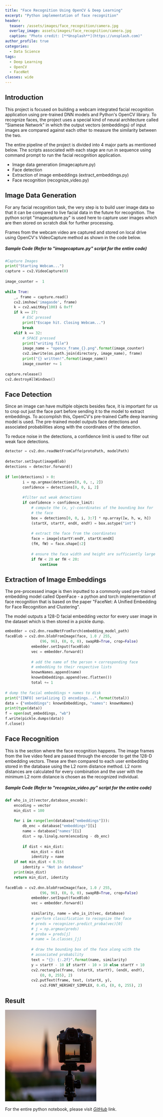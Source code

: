```yaml
---
title: "Face Recognition Using OpenCV & Deep Learning"
excerpt: "Python implementation of face recognition"
header:
  teaser: /assets/images/face_recognition/camera.jpg
  overlay_image: assets/images/face_recognition/camera.jpg
  caption: "Photo credit: [**Unsplash**](https://unsplash.com)"
author_profile: true
categories:
  - Data Science
tags:
  - Deep Learning
  - OpenCV
  - FaceNet
classes: wide
---
```

## Introduction

This project is focused on building a webcam integrated facial recognition application using pre-trained DNN models and Python's OpenCV library. To recognize faces, the project uses a special kind of neural architecture called "Siamese Network" in which the output vectors (embeddings) of input images are compared against each other to measure the similarity between the two.


The entire pipeline of the project is divided into 4 major parts as mentioned below. The scripts associated with each stage are run in sequence using command prompt to run the facial recognition application.

* Image data generation (imagecapture.py)
* Face detection
* Extraction of image embeddings (extract_embeddings.py)
* Face recognition (recognize_video.py)


## Image Data Generation

For any facial recognition task, the very step is to build user image data so that it can be compared to live facial data in the future for recognition. The python script "imagecapture.py" is used here to capture user images which are then stored on scratch disk for further processing.

Frames from the webcam video are captured and stored on local drive using OpenCV's VideoCapture method as shown in the code below.

##### Sample Code (Refer to "imagecapture.py" script for the entire code)

``` python
#Capture Images
print("Starting Webcam...")
capture = cv2.VideoCapture(0)

image_counter =  1

while True:
    _, frame = capture.read()
    cv2.imshow('imagasde', frame)
    k = cv2.waitKey(100) & 0xff
    if k == 27:
        # ESC pressed
        print("Escape hit. Closing Webcam...")
        break
    elif k == 32:
        # SPACE pressed
        print("writing file")
        image_name = "opencv_frame_{}.png".format(image_counter)
        cv2.imwrite(os.path.join(directory, image_name), frame)
        print("{} written!".format(image_name))
        image_counter += 1

capture.release()
cv2.destroyAllWindows()
```

## Face Detection

Since an image can have multiple objects besides face, it is important for us to crop out just the face part before sending it to the model to extract embeddings. To accomplish this, OpenCV's pre-trained Caffe deep learning model is used. The pre-trained model outputs face detections and associated probabilities along with the coordinates of the detection.

To reduce noise in the detections, a confidence limit is used to filter out weak face detections.

``` python
detector = cv2.dnn.readNetFromCaffe(protoPath, modelPath)

detector.setInput(imageBlob)
detections = detector.forward()

if len(detections) > 0:
		i = np.argmax(detections[0, 0, :, 2])
		confidence = detections[0, 0, i, 2]

		#filter out weak detections
		if confidence > confidence_limit:
			# compute the (x, y)-coordinates of the bounding box for
			# the face
			box = detections[0, 0, i, 3:7] * np.array([w, h, w, h])
			(startX, startY, endX, endY) = box.astype("int")

			# extract the face from the coordinates
			face = image[startY:endY, startX:endX]
			(fH, fW) = face.shape[:2]

			# ensure the face width and height are sufficiently large
			if fW < 20 or fH < 20:
				continue
```

## Extraction of Image Embeddings
The pre-processed image is then inputted to a commonly used pre-trained embedding model called OpenFace - a python and torch implementation of face recognition that is based on the paper "FaceNet: A Unified Embedding for Face Recognition and Clustering".  

The model outputs a 128-D facial embedding vector for every user image in the dataset which is then stored in a pickle dump.

``` python
embedder = cv2.dnn.readNetFromTorch(embedding_model_path)
faceBlob = cv2.dnn.blobFromImage(face, 1.0 / 255,
				(96, 96), (0, 0, 0), swapRB=True, crop=False)
			embedder.setInput(faceBlob)
			vec = embedder.forward()

			# add the name of the person + corresponding face
			# embedding to their respective lists
			knownNames.append(name)
			knownEmbeddings.append(vec.flatten())
			total += 1

# dump the facial embeddings + names to disk
print("[INFO] serializing {} encodings...".format(total))
data = {"embeddings": knownEmbeddings, "names": knownNames}
print(type(data))
f = open(out_embeddings, "wb")
f.write(pickle.dumps(data))
f.close()
```


## Face Recognition

This is the section where the face recognition happens. The image frames from the live video feed are passed through the encoder to get the 128-D embedding vectors. These are then compared to each user embedding stored in the database using the L2 norm distance method. L2 norm distances are calculated for every combination and the user with the minimum L2 norm distance is chosen as the recognized individual.

##### Sample Code (Refer to "recognize_video.py" script for the entire code)
``` python
def who_is_it(vector,database_encode):
	encoding = vector
	min_dist = 100

	for i in range(len(database["embeddings"])):
		db_enc = database["embeddings"][i]
		name = database["names"][i]
		dist = np.linalg.norm(encoding - db_enc)

		if dist < min_dist:
			min_dist = dist
			identity = name
	if not min_dist < 0.55:
		identity = "Not in database"
	print(min_dist)
	return min_dist, identity

faceBlob = cv2.dnn.blobFromImage(face, 1.0 / 255,
				(96, 96), (0, 0, 0), swapRB=True, crop=False)
			embedder.setInput(faceBlob)
			vec = embedder.forward()

			similarity, name = who_is_it(vec, database)
			# perform classification to recognize the face
			# preds = recognizer.predict_proba(vec)[0]
			# j = np.argmax(preds)
			# proba = preds[j]
			# name = le.classes_[j]

			# draw the bounding box of the face along with the
			# associated probability
			text = "{}: {:.2f}".format(name, similarity)
			y = startY - 10 if startY - 10 > 10 else startY + 10
			cv2.rectangle(frame, (startX, startY), (endX, endY),
				(0, 0, 255), 2)
			cv2.putText(frame, text, (startX, y),
				cv2.FONT_HERSHEY_SIMPLEX, 0.45, (0, 0, 255), 2)
```
## Result
<img src="/assets/images/face_recognition/camera.jpg" alt="face recognition" style="width:300px;height:300px;">


For the entire python notebook, please visit *[GitHub](https://github.com/jatinselmokar/opencv-face-recognition-using-facenet-dnn)* link.
